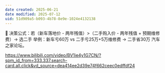 ```yaml
---
date created: 2025-06-21
date modified: 2025-07-12
uid: 51d909a5-b093-4b78-8e9e-1024e4132138
---
```


💎 决策公式：若（新车落地价 - 两年残值）>（二手购入价 - 两年残值 + 预期维修费）→ 选二手 举例：新车亏60万 vs 二手亏25万+5万维修费 → 二手省30万 汽车之家论坛。

https://www.bilibili.com/video/BV1ie4y1G7CN/?spm_id_from=333.337.search-card.all.click&vd_source=dea414ee2d39e74f662ceec0edffdf24
